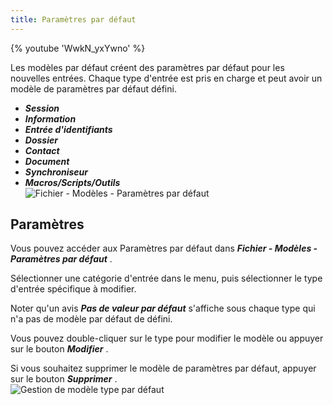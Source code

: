 ```yaml
---
title: Paramètres par défaut
---
```

{% youtube 'WwkN_yxYwno' %}  

Les modèles par défaut créent des paramètres par défaut pour les nouvelles entrées. Chaque type d'entrée est pris en charge et peut avoir un modèle de paramètres par défaut défini.  

* ***Session*** 
* ***Information*** 
* ***Entrée d'identifiants*** 
* ***Dossier*** 
* ***Contact*** 
* ***Document*** 
* ***Synchroniseur*** 
* ***Macros/Scripts/Outils***  
![Fichier - Modèles - Paramètres par défaut](https://webdevolutions.azureedge.net/docs/fr/rdm/windows/clip10168.png) 

## Paramètres 

Vous pouvez accéder aux Paramètres par défaut dans ***Fichier - Modèles - Paramètres par défaut*** .  

Sélectionner une catégorie d'entrée dans le menu, puis sélectionner le type d'entrée spécifique à modifier.  

Noter qu'un avis ***Pas de valeur par défaut*** s'affiche sous chaque type qui n'a pas de modèle par défaut de défini.  

Vous pouvez double-cliquer sur le type pour modifier le modèle ou appuyer sur le bouton ***Modifier*** .  

Si vous souhaitez supprimer le modèle de paramètres par défaut, appuyer sur le bouton ***Supprimer*** .  
![Gestion de modèle type par défaut](https://webdevolutions.azureedge.net/docs/fr/rdm/windows/clip10169.png) 
